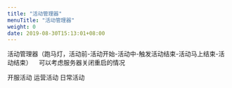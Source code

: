 ```yaml
---
title: "活动管理器"
menuTitle: "活动管理器"
weight: 0
date: 2019-08-30T15:13:01+08:00
---
```

活动管理器（跑马灯，活动前-活动开始-活动中-触发活动结束-活动马上结束-活动结束）
   可以考虑服务器关闭重启的情况


开服活动
运营活动
日常活动
